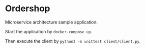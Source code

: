 # Ordershop
Microservice architecture sample application.

Start the application by `docker-compose up`.

Then execute the client by `python3 -m unittest client/client.py`.
